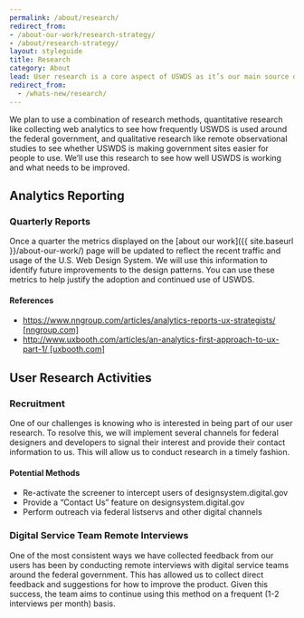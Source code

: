 ```yaml
---
permalink: /about/research/
redirect_from:
- /about-our-work/research-strategy/
- /about/research-strategy/
layout: styleguide
title: Research
category: About
lead: User research is a core aspect of USWDS as it’s our main source of feedback and inspiration for future product development.
redirect_from:
  - /whats-new/research/
---
```


We plan to use a combination of research methods, quantitative research like collecting web analytics to see how frequently USWDS is used around the federal government, and qualitative research like remote observational studies to see whether USWDS is making government sites easier for people to use. We’ll use this research to see how well USWDS is working and what needs to be improved.

## Analytics Reporting

### Quarterly Reports

Once a quarter the metrics displayed on the [about our work]({{ site.baseurl }}/about-our-work/)
page will be updated to reflect the recent traffic and usage of the U.S.
Web Design System. We will use this information to identify future
improvements to the design patterns. You can use these metrics to help justify
the adoption and continued use of USWDS.

#### References

- [https://www.nngroup.com/articles/analytics-reports-ux-strategists/ [nngroup.com]](https://www.nngroup.com/articles/analytics-reports-ux-strategists/)
- [http://www.uxbooth.com/articles/an-analytics-first-approach-to-ux-part-1/ [uxbooth.com]](http://www.uxbooth.com/articles/an-analytics-first-approach-to-ux-part-1/)

## User Research Activities

### Recruitment

One of our challenges is knowing who is interested in being part of our user research. To resolve this, we will implement several channels for federal designers and developers to signal their interest and provide their contact information to us. This will allow us to conduct research in a timely fashion.

#### Potential Methods

- Re-activate the screener to intercept users of designsystem.digital.gov
- Provide a “Contact Us” feature on designsystem.digital.gov
- Perform outreach via federal listservs and other digital channels

### Digital Service Team Remote Interviews

One of the most consistent ways we have collected feedback from our users has been by conducting remote interviews with digital service teams around the federal government. This has allowed us to collect direct feedback and suggestions for how to improve the product. Given this success, the team aims to continue using this method on a frequent (1-2 interviews per month) basis.
